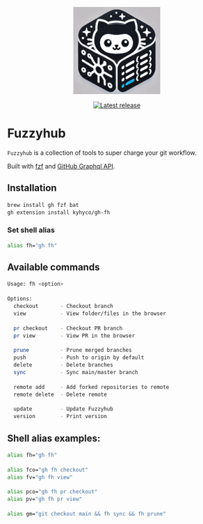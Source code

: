 <p align="center">
    <picture>
        <source media="(prefers-color-scheme: dark)" srcset="./logo.png">
        <img alt="fuzzyhub-logo" src="./logo.png" width="200px">
    </picture>
</p>

<p align="center">
    <a href="https://github.com/kyhyco/gh-fh/releases/latest">
        <img alt="Latest release" src="https://img.shields.io/github/v/release/kyhyco/gh-fh?style=for-the-badge&logo=starship&color=C9CBFF&logoColor=D9E0EE&labelColor=302D41&include_prerelease&sort=semver&_cache_bust=" />
    </a>
</p>

# Fuzzyhub

`Fuzzyhub` is a collection of tools to super charge your git workflow.

Built with [fzf](https://github.com/junegunn/fzf) and [GitHub Graphql API](https://docs.github.com/en/graphql/guides).

## Installation

```bash
brew install gh fzf bat
gh extension install kyhyco/gh-fh
```

### Set shell alias
```bash
alias fh="gh fh"
```

## Available commands

```bash
Usage: fh <option>

Options:
  checkout       - Checkout branch
  view           - View folder/files in the browser

  pr checkout    - Checkout PR branch
  pr view        - View PR in the browser

  prune          - Prune merged branches
  push           - Push to origin by default
  delete         - Delete branches
  sync           - Sync main/master branch

  remote add     - Add forked repositories to remote
  remote delete  - Delete remote

  update         - Update Fuzzyhub
  version        - Print version
```

## Shell alias examples:

```bash
alias fh="gh fh"

alias fco="gh fh checkout"
alias fv="gh fh view"

alias pco="gh fh pr checkout"
alias pv="gh fh pr view"

alias gm="git checkout main && fh sync && fh prune"
```
